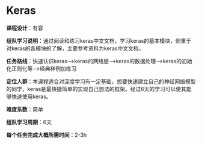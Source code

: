 # Keras
**课程设计**：有容

**组队学习说明**：通过阅读和练习keras中文文档，学习keras的基本模块，侧重于对keras的各模块的了解，主要参考资料为keras中文文档。

**任务路线**：快速认识keras—>keras的网络层—>keras的数据处理—>keras的初始化正则化等—>经典样例加练习

**定位人群**：本课程适合对深度学习有一定基础，想要快速建立自己的神经网络模型的同学，keras是最快捷简单的实现自己想法的框架。经过6天的学习可以使其能够快速使用keras。

**难度系数**：简单

**组队学习周期**：6天

**每个任务完成大概所需时间**：2-3h

